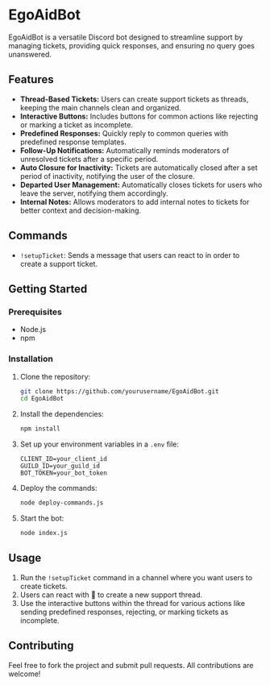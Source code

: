 # EgoAidBot

EgoAidBot is a versatile Discord bot designed to streamline support by managing tickets, providing quick responses, and ensuring no query goes unanswered.

## Features

- **Thread-Based Tickets:** Users can create support tickets as threads, keeping the main channels clean and organized.
- **Interactive Buttons:** Includes buttons for common actions like rejecting or marking a ticket as incomplete.
- **Predefined Responses:** Quickly reply to common queries with predefined response templates.
- **Follow-Up Notifications:** Automatically reminds moderators of unresolved tickets after a specific period.
- **Auto Closure for Inactivity:** Tickets are automatically closed after a set period of inactivity, notifying the user of the closure.
- **Departed User Management:** Automatically closes tickets for users who leave the server, notifying them accordingly.
- **Internal Notes:** Allows moderators to add internal notes to tickets for better context and decision-making.

## Commands

- `!setupTicket`: Sends a message that users can react to in order to create a support ticket.

## Getting Started

### Prerequisites

- Node.js
- npm

### Installation

1. Clone the repository:
    ```sh
    git clone https://github.com/yourusername/EgoAidBot.git
    cd EgoAidBot
    ```

2. Install the dependencies:
    ```sh
    npm install
    ```

3. Set up your environment variables in a `.env` file:
    ```env
    CLIENT_ID=your_client_id
    GUILD_ID=your_guild_id
    BOT_TOKEN=your_bot_token
    ```

4. Deploy the commands:
    ```sh
    node deploy-commands.js
    ```

5. Start the bot:
    ```sh
    node index.js
    ```

## Usage

1. Run the `!setupTicket` command in a channel where you want users to create tickets.
2. Users can react with 📩 to create a new support thread.
3. Use the interactive buttons within the thread for various actions like sending predefined responses, rejecting, or marking tickets as incomplete.

## Contributing

Feel free to fork the project and submit pull requests. All contributions are welcome!
